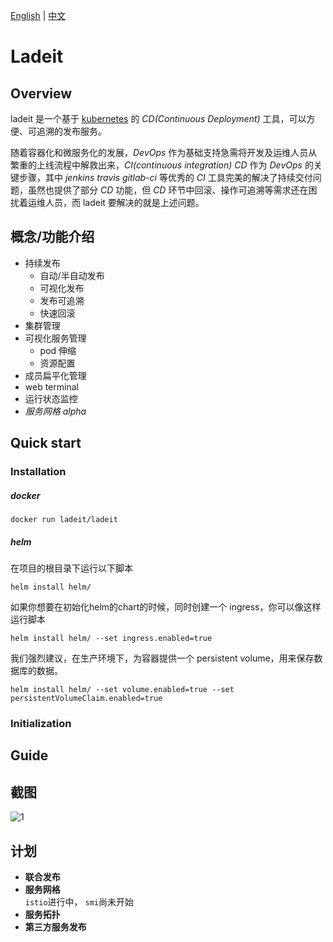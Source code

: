 [English](./README.md) | [中文](./README_zh.md)

# Ladeit

## Overview
ladeit 是一个基于 [kubernetes](https://github.com/kubernetes/kubernetes) 的 _CD(Continuous Deployment)_ 工具，可以方便、可追溯的发布服务。

随着容器化和微服务化的发展，_DevOps_ 作为基础支持急需将开发及运维人员从繁重的上线流程中解救出来，_CI(continuous integration)_ _CD_ 作为 _DevOps_ 的关键步骤，其中 _jenkins_ _travis_ _gitlab-ci_ 等优秀的 _CI_ 工具完美的解决了持续交付问题，虽然也提供了部分 _CD_ 功能，但 _CD_ 环节中回滚、操作可追溯等需求还在困扰着运维人员，而 ladeit 要解决的就是上述问题。

## 概念/功能介绍
* 持续发布
  * 自动/半自动发布
  * 可视化发布
  * 发布可追溯
  * 快速回滚
* 集群管理
* 可视化服务管理
  * pod 伸缩
  * 资源配置
* 成员扁平化管理
* web terminal
* 运行状态监控
* *服务网格 alpha*

## Quick start
### Installation

##### docker
```
docker run ladeit/ladeit
```
##### helm
在项目的根目录下运行以下脚本
``` 
helm install helm/
```
如果你想要在初始化helm的chart的时候，同时创建一个 ingress，你可以像这样运行脚本
```
helm install helm/ --set ingress.enabled=true
``` 
我们强烈建议，在生产环境下，为容器提供一个 persistent volume，用来保存数据库的数据。
```
helm install helm/ --set volume.enabled=true --set persistentVolumeClaim.enabled=true
```
### Initialization

## Guide

## 截图
![1](https://www.docker.com/sites/default/files/d8/styles/role_icon/public/2020-01/DesktopAction%402.png?itok=fSjduwO7)

## 计划

-  **联合发布**
-  **服务网格**   
`istio`进行中， `smi`尚未开始
-  **服务拓扑**
-  **第三方服务发布**
